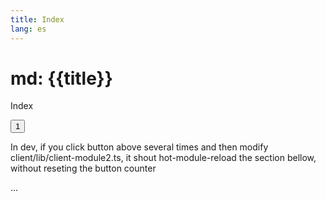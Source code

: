 ```yaml
---
title: Index
lang: es
---
```

# md: {{title}}

Index

<button onClick="this.innerText = parseInt(this.innerText)+1">1</button>

In dev, if you click button above several times and then modify client/lib/client-module2.ts, it shout hot-module-reload the section bellow, without reseting the button counter

<div id="app">...</div>

<script type="module" src="/client/lib/client-module.ts"></script>



<img client="/espana.png" style="height:80px;">